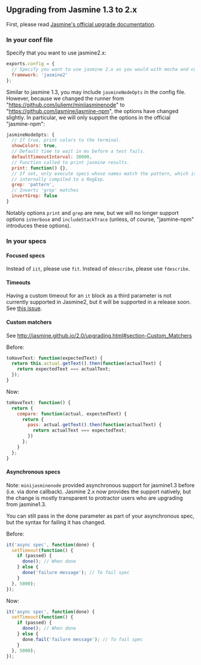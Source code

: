 ## Upgrading from Jasmine 1.3 to 2.x

First, please read [Jasmine's official upgrade documentation](http://jasmine.github.io/2.0/upgrading.html).

### In your conf file

Specify that you want to use jasmine2.x:

```javascript
exports.config = {
  // Specify you want to use jasmine 2.x as you would with mocha and cucumber.
  framework: 'jasmine2'
};

```

Similar to jasmine 1.3, you may include `jasmineNodeOpts` in the config file. However, because we changed the runner from "https://github.com/juliemr/minijasminenode" to "https://github.com/jasmine/jasmine-npm", the options have changed slightly. In particular, we will only support the options in the official "jasmine-npm":

```javascript
jasmineNodeOpts: {
  // If true, print colors to the terminal.
  showColors: true,
  // Default time to wait in ms before a test fails.
  defaultTimeoutInterval: 30000,
  // Function called to print jasmine results.
  print: function() {},
  // If set, only execute specs whose names match the pattern, which is
  // internally compiled to a RegExp.
  grep: 'pattern',
  // Inverts 'grep' matches
  invertGrep: false
}
```

Notably options `print` and `grep` are new, but we will no longer support options `isVerbose` and `includeStackTrace` (unless, of course, "jasmine-npm" introduces these options).

### In your specs

#### Focused specs

Instead of `iit`, please use `fit`. Instead of `ddescribe`, please use `fdescribe`.

#### Timeouts

Having a custom timeout for an `it` block as a third parameter is not currently
supported in Jasmine2, but it will be supported in a release soon. See [this issue](https://github.com/angular/protractor/issues/1701).

#### Custom matchers

See http://jasmine.github.io/2.0/upgrading.html#section-Custom_Matchers

Before:
```javascript
toHaveText: function(expectedText) {
  return this.actual.getText().then(function(actualText) {
    return expectedText === actualText;
  });
}
```

Now:
```javascript
toHaveText: function() {
  return {
    compare: function(actual, expectedText) {
      return {
        pass: actual.getText().then(function(actualText) {
          return actualText === expectedText;
        })
      };
    }
  };
}
```

#### Asynchronous specs

Note: `minijasminenode` provided asynchronous support for jasmine1.3 before (i.e. via done callback). Jasmine 2.x now provides the support natively, but the change is mostly transparent to protractor users who are upgrading from jasmine1.3.

You can still pass in the done parameter as part of your asynchronous spec, but the syntax for failing it has changed.

Before:
```javascript
it('async spec', function(done) {
  setTimeout(function() {
    if (passed) {
      done(); // When done
    } else {
      done('failure message'); // To fail spec
    }
  }, 5000);
});
```

Now:
```javascript
it('async spec', function(done) {
  setTimeout(function() {
    if (passed) {
      done(); // When done
    } else {
      done.fail('failure message'); // To fail spec
    }
  }, 5000);
});
```
